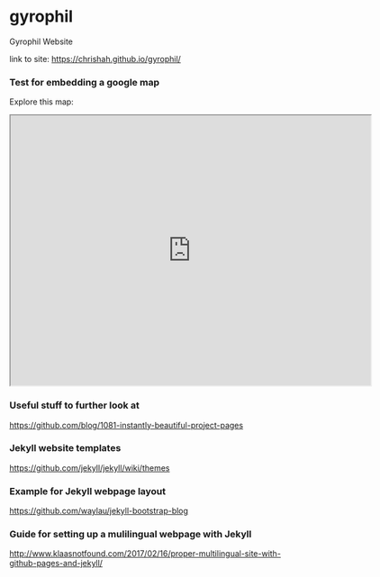 # gyrophil

Gyrophil Website

link to site: https://chrishah.github.io/gyrophil/


### Test for embedding a google map
Explore this map:

<iframe src="https://www.google.com/maps/d/embed?mid=1k0isw7LL1W9SZ3Hd8SE8EBFiues" width="640" height="480"></iframe>

### Useful stuff to further look at
https://github.com/blog/1081-instantly-beautiful-project-pages

### Jekyll website templates
https://github.com/jekyll/jekyll/wiki/themes

### Example for Jekyll webpage layout
https://github.com/waylau/jekyll-bootstrap-blog

### Guide for setting up a mulilingual webpage with Jekyll
http://www.klaasnotfound.com/2017/02/16/proper-multilingual-site-with-github-pages-and-jekyll/
